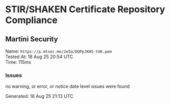 # STIR/SHAKEN Certificate Repository Compliance

## Martini Security

Name: `https://p.mtsec.me/2e5a/DQPpJKHS-tUK.pem`\
Tested At: 18 Aug 25 20:54 UTC\
Time: 115ms

### Issues

no warning, or error, or notice date level issues were found

Generated: 18 Aug 25 21:13 UTC